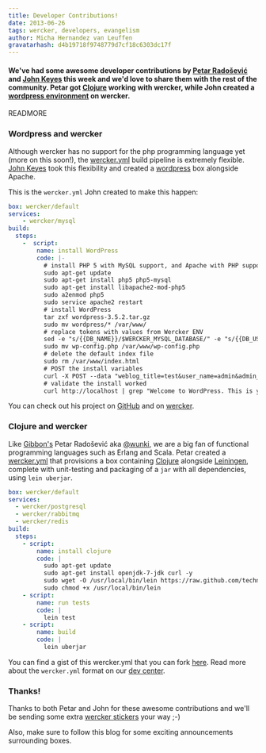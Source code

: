 ```yaml
---
title: Developer Contributions!
date: 2013-06-26
tags: wercker, developers, evangelism
author: Micha Hernandez van Leuffen
gravatarhash: d4b19718f9748779d7cf18c6303dc17f
---
```


<h4 class="subheader">
We've had some awesome developer contributions by <a href="http://twiter.com/wunki">Petar Radošević</a> and <a href="https://twitter.com/jkeyes">John Keyes</a> this week and we'd love to share them with the rest of the community. Petar got <a href="http://clojure.org/">Clojure</a> working with wercker, while John created a <a href="http://wordpress.org">wordpress environment</a> on wercker.
</h4>

READMORE

### Wordpress and wercker

Although wercker has no support for the php programming language yet (more on this soon!), the [wercker.yml](http://devcenter.wercker.com/articles/werckeryml/) build pipeline is extremely flexible. [John Keyes](http://keyes.ie) took this flexibility and created a [wordpress](http://wordpress.org) box alongside Apache.

This is the `wercker.yml` John created to make this happen:

``` yaml
box: wercker/default
services:
    - wercker/mysql
build:
  steps:
    -  script:
        name: install WordPress
        code: |-
          # install PHP 5 with MySQL support, and Apache with PHP support.
          sudo apt-get update
          sudo apt-get install php5 php5-mysql
          sudo apt-get install libapache2-mod-php5
          sudo a2enmod php5
          sudo service apache2 restart
          # install WordPress
          tar zxf wordpress-3.5.2.tar.gz
          sudo mv wordpress/* /var/www/
          # replace tokens with values from Wercker ENV
          sed -e "s/{{DB_NAME}}/$WERCKER_MYSQL_DATABASE/" -e "s/{{DB_USER}}/$WERCKER_MYSQL_USERNAME/" -e "s/{{DB_PASSWORD}}/$WERCKER_MYSQL_PASSWORD/" -e "s/{{DB_HOST}}/$WERCKER_MYSQL_HOST:$WERCKER_MYSQL_PORT/" < wp-config.template > wp-config.php
          sudo mv wp-config.php /var/www/wp-config.php
          # delete the default index file
          sudo rm /var/www/index.html
          # POST the install variables
          curl -X POST --data "weblog_title=test&user_name=admin&admin_password=admin&admin_password2=admin&admin_email=admin@example.com" -i http://localhost/wp-admin/install.php?step=2
          # validate the install worked
          curl http://localhost | grep "Welcome to WordPress. This is your first post."
```

You can check out his project on [GitHub](https://github.com/jkeyes/wercker-wordpress) and on [wercker](https://app.wercker.com/#project/51c772c43179be44780012e9).

### Clojure and wercker

Like [Gibbon's](http://gibbon.co) Petar Radošević aka [@wunki](http://twiter.com/wunki), we are a big fan of functional programming languages such as Erlang and Scala. Petar created a [wercker.yml](http://devcenter.wercker.com/articles/werckeryml/) that provisions a box containing [Clojure](http://clojure.org/) alongside [Leiningen](https://github.com/technomancy/leiningen), complete with unit-testing and packaging of a `jar` with all dependencies, using `lein uberjar`.

``` yaml
box: wercker/default
services:
  - wercker/postgresql
  - wercker/rabbitmq
  - wercker/redis
build:
  steps:
    - script:
        name: install clojure
        code: |
          sudo apt-get update
          sudo apt-get install openjdk-7-jdk curl -y
          sudo wget -O /usr/local/bin/lein https://raw.github.com/technomancy/leiningen/stable/bin/lein
          sudo chmod +x /usr/local/bin/lein
    - script:
        name: run tests
        code: |
          lein test
    - script:
        name: build
        code: |
          lein uberjar
```

You can find a gist of this wercker.yml that you can fork [here](https://gist.github.com/wunki/5826444). Read more about the `wercker.yml` format on our [dev center](http://devcenter.wercker.com/articles/werckeryml/).

### Thanks!

Thanks to both Petar and John for these awesome contributions and we'll be sending some extra [wercker stickers](https://twitter.com/Wercker/status/349481467916734464/photo/1) your way ;-)

Also, make sure to follow this blog for some exciting announcements surrounding boxes.